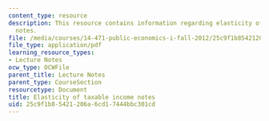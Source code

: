 ```yaml
---
content_type: resource
description: This resource contains information regarding elasticity of taxable income
  notes.
file: /media/courses/14-471-public-economics-i-fall-2012/25c9f1b85421206a6cd17444bbc301cd_MIT14_471F12_elasticity.pdf
file_type: application/pdf
learning_resource_types:
- Lecture Notes
ocw_type: OCWFile
parent_title: Lecture Notes
parent_type: CourseSection
resourcetype: Document
title: Elasticity of taxable income notes
uid: 25c9f1b8-5421-206a-6cd1-7444bbc301cd
---
```

